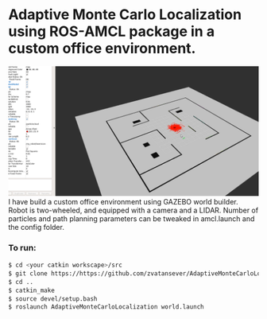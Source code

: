 # Adaptive Monte Carlo Localization using ROS-AMCL package in a custom office environment.
![](amcl.gif)
I have build a custom office environment using GAZEBO world builder.
Robot is two-wheeled, and equipped with a camera and a LIDAR.
Number of particles and path planning parameters can be tweaked in amcl.launch and the config folder.

### To run:
```sh
$ cd <your catkin workscape>/src
$ git clone https://https://github.com/zvatansever/AdaptiveMonteCarloLocalization
$ cd ..
$ catkin_make
$ source devel/setup.bash
$ roslaunch AdaptiveMonteCarloLocalization world.launch
```

